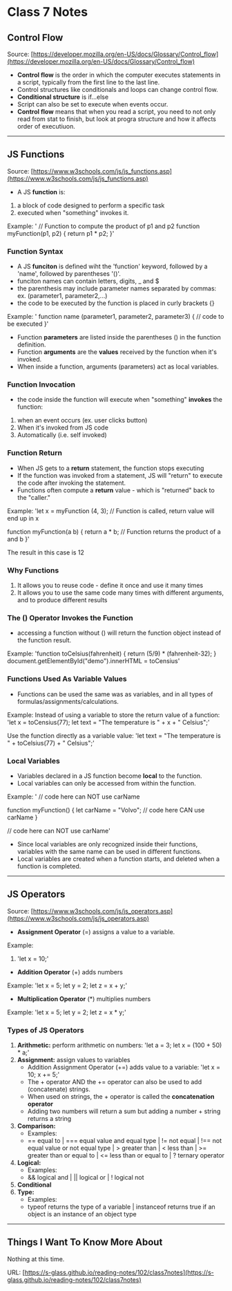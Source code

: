 
# Class 7 Notes #

## Control Flow ##

Source: [https://developer.mozilla.org/en-US/docs/Glossary/Control_flow](https://developer.mozilla.org/en-US/docs/Glossary/Control_flow)

* **Control flow** is the order in which the computer executes statements in a script, typically from the first line to the last line. 
* Control structures like conditionals and loops can change control flow. 
* **Conditional structure** is if...else
* Script can also be set to execute when events occur.
* **Control flow** means that when you read a script, you need to not only read from stat to finish, but look at progra structure and how it affects order of executiuon.


-----------------------------------------
## JS Functions ##

Source: [https://www.w3schools.com/js/js_functions.asp](https://www.w3schools.com/js/js_functions.asp)

* A JS **function** is:
1. a block of code designed to perform a specific task
2. executed when "something" invokes it. 

Example: 
' // Function to compute the product of p1 and p2
function myFunction(p1, p2) {
    return p1 * p2;
}'

### Function Syntax ###
* A JS **funciton** is defined wiht the 'function' keyword, followed by a 'name', followed by parentheses '()'.
* funciton names can contain letters, digits, _ and $
* the parenthesis may include parameter names separated by commas: ex. (parameter1, parameter2,...)
* the code to be executed by the function is placed in curly brackets {}

Example:
' function name (parameter1, parameter2, parameter3) {
    // code to be executed
}'

* Function **parameters** are listed inside the parentheses () in the function definition.
* Function **arguments** are the **values** received by the function when it's invoked. 
* When inside a function, arguments (parameters) act as local variables.


### Function Invocation ###
* the code inside the function will execute when "something" **invokes** the function:
1. when an event occurs (ex. user clicks button)
2. When it's invoked from JS code
3. Automatically (i.e. self invoked)

### Function Return ###
* When JS gets to a **return** statement, the function stops executing
* If the function was invoked from a statement, JS will "return" to execute the code after invoking the statement.
* Functions often compute a **return** value - which is "returned" back to the "caller." 

Example:
'let x = myFunction (4, 3);  // Function is called, return value will end up in x

function myFunction(a b) {
    return a * b;           // Function returns the product of a and b
}'

The result in this case is 12

### Why Functions ## 
1. It allows you to reuse code - define it once and use it many times
2. It allows you to use the same code many times with different arguments, and to produce different results


### The () Operator Invokes the Function ###
* accessing a function without () will return the function object instead of the function result.

Example:
'function toCelsius(fahrenheit) {
    return (5/9) * (fahrenheit-32);
}
document.getElementById("demo").innerHTML = toCensius'

### Functions Used As Variable Values ###
* Functions can be used the same was as variables, and in all types of formulas/assignments/calculations. 

Example:
Instead of using a variable to store the return value of a function:
'let x = toCensius(77);
let text = "The temperature is " + x + " Celsius";'

Use the function directly as a variable value:
'let text = "The temperature is " + toCelsius(77) + " Celsius";'

### Local Variables ###
* Variables declared in a JS function become **local** to the function.
* Local variables can only be accessed from within the function. 

Example: 
' // code here can NOT use carName

function myFunction() {
    let carName = "Volvo";
    // code here CAN use carName
}

// code here can NOT use carName'

* Since local variables are only recognized inside their functions, variables with the same name can be used in different functions.
* Local variables are created when a function starts, and deleted when a function is completed.

------------------------------------

## JS Operators ##

Source: [https://www.w3schools.com/js/js_operators.asp](https://www.w3schools.com/js/js_operators.asp)

* **Assignment Operator** (=) assigns a value to a variable.

Example:
1. 'let x = 10;'

* **Addition Operator** (+) adds numbers

Example:
'let x = 5;
let y = 2;
let z = x + y;'

* **Multiplication Operator** (*) multiplies numbers

Example:
'let x = 5;
let y = 2;
let z = x * y;'

### Types of JS Operators ###
1. **Arithmetic:** perform arithmetic on numbers:
    'let a = 3;
    let x = (100 + 50) * a;'
2. **Assignment:** assign values to variables
    - Addition Assignment Operator (+=) adds value to a variable:
    'let x = 10;
    x += 5;'
    - The + operator AND the += operator can also be used to add (concatenate) strings.
    - When used on strings, the + operator is called the **concatenation operator**
    - Adding two numbers will return a sum but adding a number + string returns a string
3. **Comparison:** 
    - Examples:
    - == equal to | === equal value and equal type | != not equal | !== not equal value or not equal type | > greater than | < less than |  >= greater than or equal to  | <= less than or equal to  |  ?  ternary operator
4. **Logical:**
    - Examples:
    - && logical and  |  || logical or  | ! logical not
5. **Conditional**
6. **Type:**
    - Examples: 
   - typeof  returns the type of a variable   |  instanceof  returns true if an object is an instance of an object type



------------------------------------

## Things I Want To Know More About ##

Nothing at this time. 


URL: [https://s-glass.github.io/reading-notes/102/class7notes](https://s-glass.github.io/reading-notes/102/class7notes)